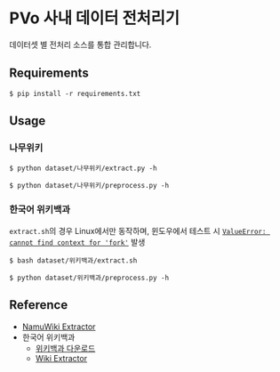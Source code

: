 # PVo 사내 데이터 전처리기
데이터셋 별 전처리 소스를 통합 관리합니다.

## Requirements
```
$ pip install -r requirements.txt
```

## Usage
### 나무위키
```
$ python dataset/나무위키/extract.py -h
```
```
$ python dataset/나무위키/preprocess.py -h
```
### 한국어 위키백과
`extract.sh`의 경우 Linux에서만 동작하며, 윈도우에서 테스트 시 [`ValueError: cannot find context for 'fork'`](https://github.com/attardi/wikiextractor/issues/287) 발생
```
$ bash dataset/위키백과/extract.sh
```
```
$ python dataset/위키백과/preprocess.py -h
```

## Reference
- [NamuWiki Extractor](https://github.com/jonghwanhyeon/namu-wiki-extractor)
- 한국어 위키백과
  - [위키백과 다운로드](https://ko.wikipedia.org/wiki/%EC%9C%84%ED%82%A4%EB%B0%B1%EA%B3%BC:%EB%8D%B0%EC%9D%B4%ED%84%B0%EB%B2%A0%EC%9D%B4%EC%8A%A4_%EB%8B%A4%EC%9A%B4%EB%A1%9C%EB%93%9C)
  - [Wiki Extractor](https://github.com/attardi/wikiextractor)